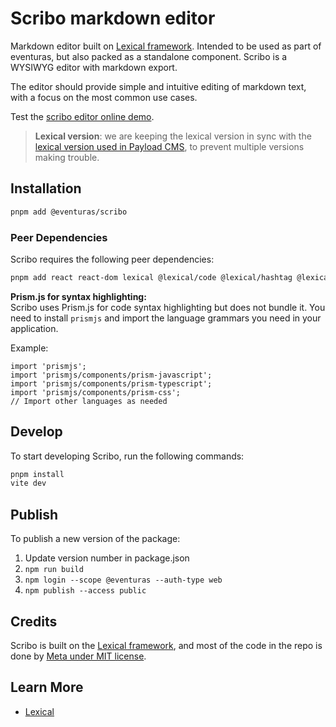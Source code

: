 # Scribo markdown editor

Markdown editor built on [Lexical framework](https://lexical.dev/). Intended to be used as part of eventuras, but also packed as a standalone component. Scribo is a WYSIWYG editor with markdown export.

The editor should provide simple and intuitive editing of markdown text, with a focus on the most common use cases.

Test the [scribo editor online demo](https://scribo.losol.no/).

> **Lexical version**: we are keeping the lexical version in sync with the [lexical version used in Payload CMS](https://github.com/payloadcms/payload/blob/main/packages/richtext-lexical/package.json), to prevent multiple versions making trouble.

## Installation

```bash
pnpm add @eventuras/scribo
```

### Peer Dependencies

Scribo requires the following peer dependencies:

```bash
pnpm add react react-dom lexical @lexical/code @lexical/hashtag @lexical/link @lexical/list @lexical/mark @lexical/markdown @lexical/overflow @lexical/react @lexical/rich-text @lexical/selection @lexical/table @lexical/utils prismjs
```

**Prism.js for syntax highlighting:**  
Scribo uses Prism.js for code syntax highlighting but does not bundle it. You need to install `prismjs` and import the language grammars you need in your application.

Example:

```tsx
import 'prismjs';
import 'prismjs/components/prism-javascript';
import 'prismjs/components/prism-typescript';
import 'prismjs/components/prism-css';
// Import other languages as needed
```

## Develop

To start developing Scribo, run the following commands:

```bash
pnpm install
vite dev
```

## Publish

To publish a new version of the package:

1. Update version number in package.json
1. `npm run build`
1. `npm login --scope @eventuras --auth-type web`
1. `npm publish --access public`

## Credits

Scribo is built on the [Lexical framework](https://lexical.dev/), and most of the code in the repo is done by [Meta under MIT license](https://github.com/facebook/lexical).

## Learn More

- [Lexical](https://lexical.dev/)

